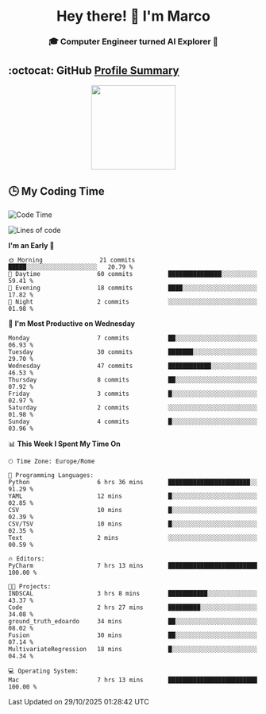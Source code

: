 <h1 align="center">Hey there! 👋 I'm Marco</h1> <h3 align="center">🎓 Computer Engineer turned AI Explorer 🌌</h3>

## :octocat: GitHub <a href="https://github.com/vn7n24fzkq/github-profile-summary-cards">Profile Summary</a>

<p align="center">
   <img style="height:170px;display:inline-block" src="http://github-profile-summary-cards.vercel.app/api/cards/profile-details?username=MarcoDelCore&theme=github_dark" />
</p>

## :clock3: My Coding Time 

<!--START_SECTION:waka-->
![Code Time](http://img.shields.io/badge/Code%20Time-212%20hrs%2024%20mins-blue)

![Lines of code](https://img.shields.io/badge/From%20Hello%20World%20I%27ve%20Written-105.4%20thousand%20lines%20of%20code-blue)

**I'm an Early 🐤** 

```text
🌞 Morning                21 commits          █████░░░░░░░░░░░░░░░░░░░░   20.79 % 
🌆 Daytime                60 commits          ███████████████░░░░░░░░░░   59.41 % 
🌃 Evening                18 commits          ████░░░░░░░░░░░░░░░░░░░░░   17.82 % 
🌙 Night                  2 commits           ░░░░░░░░░░░░░░░░░░░░░░░░░   01.98 % 
```
📅 **I'm Most Productive on Wednesday** 

```text
Monday                   7 commits           ██░░░░░░░░░░░░░░░░░░░░░░░   06.93 % 
Tuesday                  30 commits          ███████░░░░░░░░░░░░░░░░░░   29.70 % 
Wednesday                47 commits          ████████████░░░░░░░░░░░░░   46.53 % 
Thursday                 8 commits           ██░░░░░░░░░░░░░░░░░░░░░░░   07.92 % 
Friday                   3 commits           █░░░░░░░░░░░░░░░░░░░░░░░░   02.97 % 
Saturday                 2 commits           ░░░░░░░░░░░░░░░░░░░░░░░░░   01.98 % 
Sunday                   4 commits           █░░░░░░░░░░░░░░░░░░░░░░░░   03.96 % 
```


📊 **This Week I Spent My Time On** 

```text
🕑︎ Time Zone: Europe/Rome

💬 Programming Languages: 
Python                   6 hrs 36 mins       ███████████████████████░░   91.29 % 
YAML                     12 mins             █░░░░░░░░░░░░░░░░░░░░░░░░   02.85 % 
CSV                      10 mins             █░░░░░░░░░░░░░░░░░░░░░░░░   02.39 % 
CSV/TSV                  10 mins             █░░░░░░░░░░░░░░░░░░░░░░░░   02.35 % 
Text                     2 mins              ░░░░░░░░░░░░░░░░░░░░░░░░░   00.59 % 

🔥 Editors: 
PyCharm                  7 hrs 13 mins       █████████████████████████   100.00 % 

🐱‍💻 Projects: 
INDSCAL                  3 hrs 8 mins        ███████████░░░░░░░░░░░░░░   43.37 % 
Code                     2 hrs 27 mins       █████████░░░░░░░░░░░░░░░░   34.08 % 
ground_truth_edoardo     34 mins             ██░░░░░░░░░░░░░░░░░░░░░░░   08.02 % 
Fusion                   30 mins             ██░░░░░░░░░░░░░░░░░░░░░░░   07.14 % 
MultivariateRegression   18 mins             █░░░░░░░░░░░░░░░░░░░░░░░░   04.34 % 

💻 Operating System: 
Mac                      7 hrs 13 mins       █████████████████████████   100.00 % 
```


 Last Updated on 29/10/2025 01:28:42 UTC
<!--END_SECTION:waka-->
